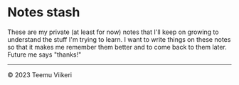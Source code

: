 # Notes stash

These are my private (at least for now) notes that I'll keep on growing to understand the stuff I'm trying to learn. I want to write things on these notes so that it makes me remember them better and to come back to them later. Future me says "thanks!"


---
&copy; 2023 Teemu Viikeri

